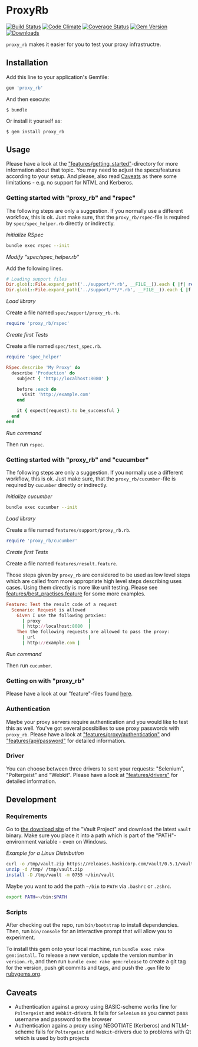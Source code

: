 # ProxyRb

[![Build Status](https://travis-ci.org/fedux-org/proxy_rb.png?branch=master)](https://travis-ci.org/fedux-org/proxy_rb)
[![Code Climate](https://codeclimate.com/github/fedux-org/proxy_rb.png)](https://codeclimate.com/github/fedux-org/proxy_rb)
[![Coverage Status](https://coveralls.io/repos/fedux-org/proxy_rb/badge.png?branch=master)](https://coveralls.io/r/fedux-org/proxy_rb?branch=master)
[![Gem Version](https://badge.fury.io/rb/proxy_rb.png)](http://badge.fury.io/rb/proxy_rb)
[![Downloads](http://img.shields.io/gem/dt/proxy_rb.svg?style=flat)](http://rubygems.org/gems/proxy_rb)

`proxy_rb` makes it easier for you to test your proxy infrastructre.

## Installation

Add this line to your application's Gemfile:

```ruby
gem 'proxy_rb'
```

And then execute:

    $ bundle

Or install it yourself as:

    $ gem install proxy_rb

## Usage

Please have a look at the
["features/getting_started"](features/getting_started)-directory for more
information about that topic. You may need to adjust the specs/features
according to your setup. And please, also read [Caveats](#caveats) as there
some limitations - e.g. no support for NTML and Kerberos.

### Getting started with "proxy_rb" and "rspec"

The following steps are only a suggestion. If you normally use a different
workflow, this is ok. Just make sure, that the `proxy_rb/rspec`-file is
required by `spec/spec_helper.rb` directly or indirectly.

*Initialize RSpec*

~~~bash
bundle exec rspec --init
~~~

*Modify "spec/spec_helper.rb"*

Add the following lines.

~~~ruby
# Loading support files
Dir.glob(::File.expand_path('../support/*.rb', __FILE__)).each { |f| require_relative f }
Dir.glob(::File.expand_path('../support/**/*.rb', __FILE__)).each { |f| require_relative f }
~~~

*Load library*

Create a file named `spec/support/proxy_rb.rb`.

~~~ruby
require 'proxy_rb/rspec'
~~~

*Create first Tests* 

Create a file named `spec/test_spec.rb`.

~~~ruby
require 'spec_helper'

RSpec.describe 'My Proxy' do
  describe 'Production' do
    subject { 'http://localhost:8080' }

    before :each do
      visit 'http://example.com'
    end

    it { expect(request).to be_successful }
  end
end
~~~

*Run command*

Then run `rspec`.

### Getting started with "proxy_rb" and "cucumber"

The following steps are only a suggestion. If you normally use a different
workflow, this is ok. Just make sure, that the `proxy_rb/cucumber`-file is
required by `cucumber` directly or indirectly.

*Initialize cucumber*

~~~bash
bundle exec cucumber --init
~~~

*Load library*

Create a file named `features/support/proxy_rb.rb`.

~~~ruby
require 'proxy_rb/cucumber'
~~~

*Create first Tests* 

Create a file named `features/result.feature`.

Those steps given by `proxy_rb` are considered to be used as low level steps
which are called from more appropriate high level steps describing uses cases.
Using them directly is more like unit testing. Please see
[features/best_practises.feature](features/best_practises.feature) for some
more examples.


~~~ruby
Feature: Test the result code of a request
  Scenario: Request is allowed
    Given I use the following proxies:
      | proxy                  |
      | http://localhost:8080  |
    Then the following requests are allowed to pass the proxy:
      | url                    |
      | http://example.com |
~~~

*Run command*

Then run `cucumber`.

### Getting on with "proxy_rb"

Please have a look at our "feature"-files found [here](features/).

### Authentication

Maybe your proxy servers require authentication and you would like to test this
as well. You've got several possibilies to use proxy passwords with `proxy_rb`.
Please have a look at
["features/proxy/authentication"](features/proxy/authentication) and
["features/api/password"](features/api/password) for detailed information.

### Driver

You can choose between three drivers to sent your requests: "Selenium", "Poltergeist" and
"Webkit". Please have a look at
["features/drivers"](features/drivers) for detailed
information.

## Development

### Requirements

Go to [the download site](https://www.vaultproject.io/downloads.html) of the
"Vault Project" and download the latest `vault` binary. Make sure you place it
into a path which is part of the "PATH"-environment variable - even on Windows.

*Example for a Linux Distribution*

~~~bash
curl -o /tmp/vault.zip https://releases.hashicorp.com/vault/0.5.1/vault_0.5.1_linux_amd64.zip
unzip -d /tmp/ /tmp/vault.zip
install -D /tmp/vault -m 0755 ~/bin/vault
~~~

Maybe you want to add the path `~/bin` to `PATH` via `.bashrc` or `.zshrc`.

~~~bash
export PATH=~/bin:$PATH
~~~

### Scripts

After checking out the repo, run `bin/bootstrap` to install dependencies.
Then, run `bin/console` for an interactive prompt that will allow you to
experiment.

To install this gem onto your local machine, run `bundle exec rake gem:install`. To
release a new version, update the version number in `version.rb`, and then run
`bundle exec rake gem:release` to create a git tag for the version, push git
commits and tags, and push the `.gem` file to
[rubygems.org](https://rubygems.org).

## Caveats

* Authentication against a proxy using BASIC-scheme works fine for `Poltergeist` and `Webkit`-drivers. It fails for `Selenium` as you cannot pass username and password to the browser
* Authentication agains a proxy using NEGOTIATE (Kerberos) and NTLM-scheme fails for `Poltergeist` and `Webkit`-drivers due to problems with Qt which is used by both projects



